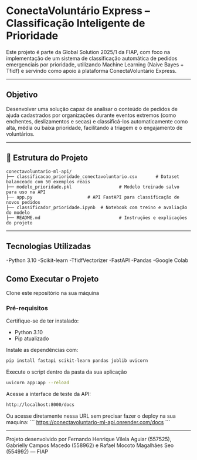 # ConectaVoluntário Express – Classificação Inteligente de Prioridade

Este projeto é parte da Global Solution 2025/1 da FIAP, com foco na implementação de um sistema de classificação automática de pedidos emergenciais por prioridade, utilizando Machine Learning (Naive Bayes + Tfidf) e servindo como apoio à plataforma ConectaVoluntário Express.

---

## Objetivo

Desenvolver uma solução capaz de analisar o conteúdo de pedidos de ajuda cadastrados por organizações durante eventos extremos (como enchentes, deslizamentos e secas) e classificá-los automaticamente como alta, média ou baixa prioridade, facilitando a triagem e o engajamento de voluntários.

---

## 📁 Estrutura do Projeto

```
conectavoluntario-ml-api/
├── classificacao_prioridade_conectavoluntario.csv       # Dataset balanceado com 50 exemplos reais
├── modelo_prioridade.pkl                  # Modelo treinado salvo para uso na API
├── app.py                     # API FastAPI para classificação de novos pedidos
├── classificador_prioridade.ipynb  # Notebook com treino e avaliação do modelo
├── README.md                              # Instruções e explicações do projeto

```

---

## Tecnologias Utilizadas

-Python 3.10
-Scikit-learn
-TfidfVectorizer
-FastAPI
-Pandas
-Google Colab

## Como Executar o Projeto

Clone este repositório na sua máquina

### Pré-requisitos

Certifique-se de ter instalado:

- Python 3.10
- Pip atualizado

Instale as dependências com:

```bash
pip install fastapi scikit-learn pandas joblib uvicorn
```

Execute o script dentro da pasta da sua aplicação

```bash
uvicorn app:app --reload
```

Acesse a interface de teste da API:
```bash
http://localhost:8000/docs
```

Ou acesse diretamente nessa URL sem precisar fazer o deploy na sua maquina:
´´´
https://conectavoluntario-ml-api.onrender.com/docs
´´´

---

Projeto desenvolvido por Fernando Henrique Vilela Aguiar (557525), Gabrielly Campos Macedo (558962) e Rafael Mocoto Magalhães Seo (554992) — FIAP

